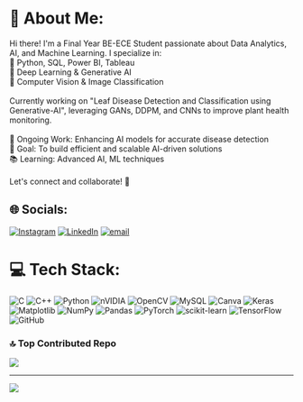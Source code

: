 # 💫 About Me:
Hi there! I'm a Final Year BE-ECE Student passionate about Data Analytics, AI, and Machine Learning. I specialize in:<br>🔹 Python, SQL, Power BI, Tableau<br>🔹 Deep Learning & Generative AI<br>🔹 Computer Vision & Image Classification<br><br>Currently working on "Leaf Disease Detection and Classification using Generative-AI", leveraging GANs, DDPM, and CNNs to improve plant health monitoring.<br><br>🔭 Ongoing Work: Enhancing AI models for accurate disease detection<br>🎯 Goal: To build efficient and scalable AI-driven solutions<br>📚 Learning: Advanced AI, ML techniques<br><br>Let's connect and collaborate! 🚀


## 🌐 Socials:
[![Instagram](https://img.shields.io/badge/Instagram-%23E4405F.svg?logo=Instagram&logoColor=white)](https://instagram.com/s12_bala) [![LinkedIn](https://img.shields.io/badge/LinkedIn-%230077B5.svg?logo=linkedin&logoColor=white)](https://linkedin.com/in/balahariharasudhant) [![email](https://img.shields.io/badge/Email-D14836?logo=gmail&logoColor=white)](mailto:balahariharasudhan6095@gmail.com) 

# 💻 Tech Stack:
![C](https://img.shields.io/badge/c-%2300599C.svg?style=for-the-badge&logo=c&logoColor=white) ![C++](https://img.shields.io/badge/c++-%2300599C.svg?style=for-the-badge&logo=c%2B%2B&logoColor=white) ![Python](https://img.shields.io/badge/python-3670A0?style=for-the-badge&logo=python&logoColor=ffdd54) ![nVIDIA](https://img.shields.io/badge/cuda-000000.svg?style=for-the-badge&logo=nVIDIA&logoColor=green) ![OpenCV](https://img.shields.io/badge/opencv-%23white.svg?style=for-the-badge&logo=opencv&logoColor=white) ![MySQL](https://img.shields.io/badge/mysql-4479A1.svg?style=for-the-badge&logo=mysql&logoColor=white) ![Canva](https://img.shields.io/badge/Canva-%2300C4CC.svg?style=for-the-badge&logo=Canva&logoColor=white) ![Keras](https://img.shields.io/badge/Keras-%23D00000.svg?style=for-the-badge&logo=Keras&logoColor=white) ![Matplotlib](https://img.shields.io/badge/Matplotlib-%23ffffff.svg?style=for-the-badge&logo=Matplotlib&logoColor=black) ![NumPy](https://img.shields.io/badge/numpy-%23013243.svg?style=for-the-badge&logo=numpy&logoColor=white) ![Pandas](https://img.shields.io/badge/pandas-%23150458.svg?style=for-the-badge&logo=pandas&logoColor=white) ![PyTorch](https://img.shields.io/badge/PyTorch-%23EE4C2C.svg?style=for-the-badge&logo=PyTorch&logoColor=white) ![scikit-learn](https://img.shields.io/badge/scikit--learn-%23F7931E.svg?style=for-the-badge&logo=scikit-learn&logoColor=white) ![TensorFlow](https://img.shields.io/badge/TensorFlow-%23FF6F00.svg?style=for-the-badge&logo=TensorFlow&logoColor=white) ![GitHub](https://img.shields.io/badge/github-%23121011.svg?style=for-the-badge&logo=github&logoColor=white)

### 🔝 Top Contributed Repo
![](https://github-contributor-stats.vercel.app/api?username=balahariharasudhan&limit=5&theme=dark&combine_all_yearly_contributions=true)

---
[![](https://visitcount.itsvg.in/api?id=balahariharasudhan&icon=0&color=0)](https://visitcount.itsvg.in)

<!-- Proudly created with GPRM ( https://gprm.itsvg.in ) -->
